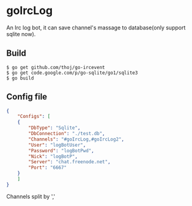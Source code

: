 goIrcLog
========

An Irc log bot, it can save channel's massage to database(only support sqlite now). 

## Build

```
$ go get github.com/thoj/go-ircevent
$ go get code.google.com/p/go-sqlite/go1/sqlite3
$ go build 
```

## Config file

```json
{
    "Configs": [
    {
        "DbType": "Sqlite",
        "DbConnection": "./test.db",
        "Channels": "#goIrcLog,#goIrcLog2",
        "User": "logBotUser",
        "Password": "logBotPwd",
        "Nick": "logBotP",
        "Server": "chat.freenode.net",
        "Port": "6667"
    }
    ]
}
```

Channels split by ','

